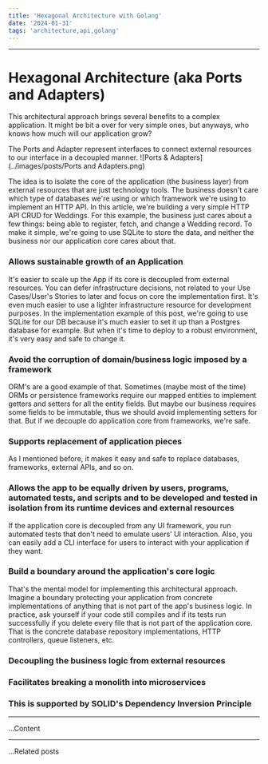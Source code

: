 ```yaml
---
title: 'Hexagonal Architecture with Golang'
date: '2024-01-31'
tags: 'architecture,api,golang'
---
```


---

# Hexagonal Architecture  (aka Ports and Adapters)
This architectural approach brings several benefits to a complex application. It might be bit a over for very simple ones, but anyways, who knows how much will our application grow?

The Ports and Adapter represent interfaces to connect external resources to our interface in a decoupled manner.
![Ports & Adapters](../images/posts/Ports and Adapters.png)

The idea is to isolate the core of the application (the business layer) from external resources that are just technology tools.
The business doesn't care which type of databases we're using or which framework we're using to implement an HTTP API.
In this article, we're building a very simple HTTP API CRUD for Weddings. For this example, the business just cares about a few things: being able to register, fetch, and change a Wedding record. To make it simple, we're going to use SQLite to store the data, and neither the business nor our application core cares about that.
### Allows sustainable growth of an Application
It's easier to scale up the App if its core is decoupled from external resources.
You can defer infrastructure decisions, not related to your Use Cases/User's Stories to later and focus on core the implementation first.
It's even much easier to use a lighter infrastructure resource for development purposes.
In the implementation example of this post, we're going to use SQLite for our DB because it's much easier to set it up than a Postgres database for example. But when it's time to deploy to a robust environment, it's very easy and safe to change it.

### Avoid the corruption of domain/business logic imposed by a framework
ORM's are a good example of that. Sometimes (maybe most of the time) ORMs or persistence frameworks require our mapped entities to implement getters and setters for all the entity fields. But maybe our business requires some fields to be immutable, thus we should avoid implementing setters for that.
But if we decouple do application core from frameworks, we're safe.
### Supports replacement of application pieces
As I mentioned before, it makes it easy and safe to replace databases, frameworks, external APIs, and so on.
### Allows the app to be equally driven by users, programs, automated tests, and scripts and to be developed and tested in isolation from its runtime devices and external resources
If the application core is decoupled from any UI framework, you run automated tests that don't need to emulate users' UI interaction.
Also, you can easily add a CLI interface for users to interact with your application if they want.
### Build a boundary around the application's core logic
That's the mental model for implementing this architectural approach. Imagine a boundary protecting your application from concrete implementations of anything that is not part of the app's business logic.
In practice, ask yourself if your code still compiles and if its tests run successfully if you delete every file that is not part of the application core. That is the concrete database repository implementations, HTTP controllers, queue listeners, etc.
### Decoupling the business logic from external resources
### Facilitates breaking a monolith into microservices
### This is supported by SOLID's Dependency Inversion Principle

---

...Content

---

...Related posts